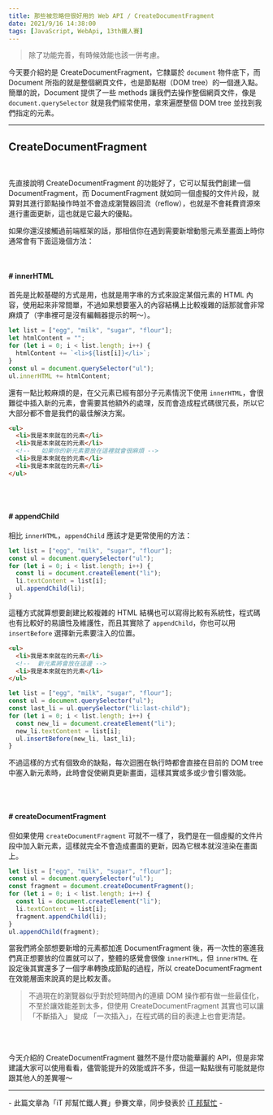 ```yaml
---
title: 那些被忽略但很好用的 Web API / CreateDocumentFragment
date: 2021/9/16 14:38:00
tags: [JavaScript, WebApi, 13th鐵人賽]
---
```


> 除了功能完善，有時候效能也該一併考慮。

今天要介紹的是 CreateDocumentFragment，它隸屬於 `document` 物件底下，而 Document 所指的就是整個網頁文件，也是節點樹（DOM tree）的一個進入點。簡單的說，Document 提供了一些 methods 讓我們去操作整個網頁文件，像是 `document.querySelector` 就是我們經常使用，拿來遍歷整個 DOM tree 並找到我們指定的元素。

---

## CreateDocumentFragment

<br/>

先直接說明 CreateDocumentFragment 的功能好了，它可以幫我們創建一個 DocumentFragment，而 DocumentFragment 就如同一個虛擬的文件片段，就算對其進行節點操作時並不會造成瀏覽器回流（reflow），也就是不會耗費資源來進行畫面更新，這也就是它最大的優點。

如果你還沒接觸過前端框架的話，那相信你在遇到需要新增動態元素至畫面上時你通常會有下面這幾個方法：

<br/>

#### # innerHTML

首先是比較基礎的方式是用，也就是用字串的方式來設定某個元素的 HTML 內容，使用起來非常間單，不過如果想要塞入的內容結構上比較複雜的話那就會非常麻煩了（字串裡可是沒有編輯器提示的啊～）。

```javascript
let list = ["egg", "milk", "sugar", "flour"];
let htmlContent = "";
for (let i = 0; i < list.length; i++) {
  htmlContent += `<li>${list[i]}</li>`;
}
const ul = document.querySelector("ul");
ul.innerHTML += htmlContent;
```

還有一點比較麻煩的是，在父元素已經有部分子元素情況下使用 `innerHTML`，會很難從中插入新的元素，會需要其他額外的處理，反而會造成程式碼很冗長，所以它大部分都不會是我們的最佳解決方案。

```html
<ul>
  <li>我是本來就在的元素</li>
  <li>我是本來就在的元素</li>
  <!--   如果你的新元素要放在這裡就會很麻煩 -->
  <li>我是本來就在的元素</li>
  <li>我是本來就在的元素</li>
</ul>
```

<br/><br/>

#### # appendChild

相比 `innerHTML`，`appendChild` 應該才是更常使用的方法：

```javascript
let list = ["egg", "milk", "sugar", "flour"];
const ul = document.querySelector("ul");
for (let i = 0; i < list.length; i++) {
  const li = document.createElement("li");
  li.textContent = list[i];
  ul.appendChild(li);
}
```

這種方式就算想要創建比較複雜的 HTML 結構也可以寫得比較有系統性，程式碼也有比較好的易讀性及維護性，而且其實除了 `appendChild`，你也可以用 `insertBefore` 選擇新元素要注入的位置。

```html
<ul>
  <li>我是本來就在的元素</li>
  <!--  新元素將會放在這邊 -->
  <li>我是本來就在的元素</li>
</ul>
```

```javascript
let list = ["egg", "milk", "sugar", "flour"];
const ul = document.querySelector("ul");
const last_li = ul.querySelector("li:last-child");
for (let i = 0; i < list.length; i++) {
  const new_li = document.createElement("li");
  new_li.textContent = list[i];
  ul.insertBefore(new_li, last_li);
}
```

不過這樣的方式有個致命的缺點，每次迴圈在執行時都會直接在目前的 DOM tree 中塞入新元素時，此時會促使網頁更新畫面，這樣其實或多或少會引響效能。

<br/><br/>

#### # createDocumentFragment

但如果使用 `createDocumentFragment` 可就不一樣了，我們是在一個虛擬的文件片段中加入新元素，這樣就完全不會造成畫面的更新，因為它根本就沒渲染在畫面上。

```javascript
let list = ["egg", "milk", "sugar", "flour"];
const ul = document.querySelector("ul");
const fragment = document.createDocumentFragment();
for (let i = 0; i < list.length; i++) {
  const li = document.createElement("li");
  li.textContent = list[i];
  fragment.appendChild(li);
}
ul.appendChild(fragment);
```

當我們將全部想要新增的元素都加進 DocumentFragment 後，再一次性的塞進我們真正想要放的位置就可以了，整體的感覺會很像 `innerHTML`，但 `innerHTML` 在設定後其實還多了一個字串轉換成節點的過程，所以 createDocumentFragment 在效能層面來說真的是比較友善。

> 不過現在的瀏覽器似乎對於短時間內的連續 DOM 操作都有做一些最佳化，不至於讓效能差到太多，但使用 CreateDocumentFragment 其實也可以讓 「不斷插入」 變成 「一次插入」，在程式碼的目的表達上也會更清楚。

<br/><br/>

今天介紹的 CreateDocumentFragment 雖然不是什麼功能華麗的 API，但是非常建議大家可以使用看看，儘管能提升的效能或許不多，但這一點點很有可能就是你跟其他人的差異喔～

---

\- 此篇文章為「iT 邦幫忙鐵人賽」參賽文章，同步發表於 [iT 邦幫忙](https://ithelp.ithome.com.tw/articles/10266640) -
